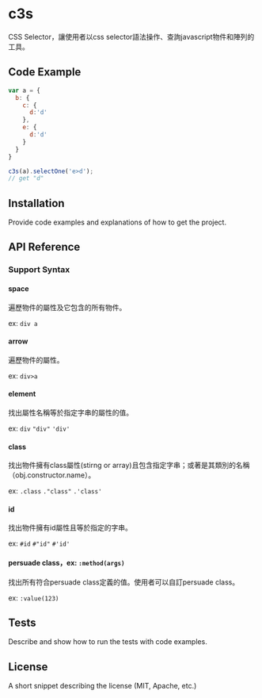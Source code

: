 # c3s

CSS Selector，讓使用者以css selector語法操作、查詢javascript物件和陣列的工具。

## Code Example

```javascript
var a = {
  b: {
    c: {
      d:'d'
    },
    e: {
      d:'d'
    }
  }
}

c3s(a).selectOne('e>d');
// get "d"
```

## Installation

Provide code examples and explanations of how to get the project.

## API Reference

### Support Syntax

#### space

  遍歷物件的屬性及它包含的所有物件。
  
  ex: `div a`
  
#### arrow

  遍歷物件的屬性。
  
  ex: `div>a`
  
#### element

  找出屬性名稱等於指定字串的屬性的值。
  
  ex: `div` `"div"` `'div'`

#### class
  
  找出物件擁有class屬性(stirng or array)且包含指定字串；或著是其類別的名稱（obj.constructor.name）。
  
  ex: `.class` `."class"` `.'class'`
  
#### id

  找出物件擁有id屬性且等於指定的字串。
  
  ex: `#id` `#"id"` `#'id'` 
  
#### persuade class，ex: `:method(args)`
  
  找出所有符合persuade class定義的值。使用者可以自訂persuade class。
  
  ex: `:value(123)`
  
## Tests

Describe and show how to run the tests with code examples.

## License

A short snippet describing the license (MIT, Apache, etc.)
